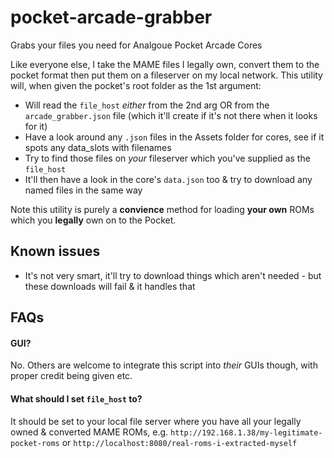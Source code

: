 # pocket-arcade-grabber
Grabs your files you need for Analgoue Pocket Arcade Cores

Like everyone else, I take the MAME files I legally own, convert them to the pocket format then put them on a fileserver on my local network.
This utility will, when given the pocket's root folder as the 1st argument:
- Will read the `file_host` _either_ from the 2nd arg OR from the `arcade_grabber.json` file (which it'll create if it's not there when it looks for it)
- Have a look around any `.json` files in the Assets folder for cores, see if it spots any data_slots with filenames
- Try to find those files on _your_ fileserver which you've supplied as the `file_host`
- It'll then have a look in the core's `data.json` too & try to download any named files in the same way

Note this utility is purely a **convience** method for loading **your own** ROMs which you **legally** own on to the Pocket.

## Known issues
- It's not very smart, it'll try to download things which aren't needed - but these downloads will fail & it handles that

## FAQs

#### GUI?
No. Others are welcome to integrate this script into _their_ GUIs though, with proper credit being given etc.

#### What should I set `file_host` to?
It should be set to your local file server where you have all your legally owned & converted MAME ROMs, e.g. `http://192.168.1.38/my-legitimate-pocket-roms` or `http://localhost:8080/real-roms-i-extracted-myself`
